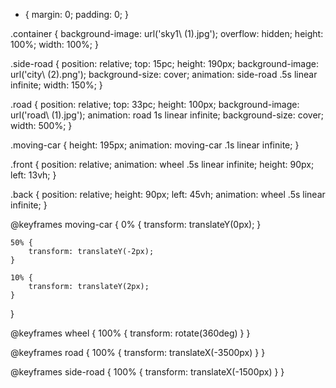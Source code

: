 * {
    margin: 0;
    padding: 0;
}

.container {
    background-image: url('sky1\ \(1\).jpg');
    overflow: hidden;
    height: 100%;
    width: 100%;
}

.side-road {
    position: relative;
    top: 15pc;
    height: 190px;
    background-image: url('city\ \(2\).png');
    background-size: cover;
    animation: side-road .5s linear infinite;
    width: 150%;
}

.road {
    position: relative;
    top: 33pc;
    height: 100px;
    background-image: url('road\ \(1\).jpg');
    animation: road 1s linear infinite;
    background-size: cover;
    width: 500%;
}

.moving-car {
    height: 195px;
    animation: moving-car .1s linear infinite;
}

.front {
    position: relative;
    animation: wheel .5s linear infinite;
    height: 90px;
    left: 13vh;
}

.back {
    position: relative;
    height: 90px;
    left: 45vh;
    animation: wheel .5s linear infinite;
}

@keyframes moving-car {
    0% {
        transform: translateY(0px);
    }

    50% {
        transform: translateY(-2px);
    }

    10% {
        transform: translateY(2px);
    }
}

@keyframes wheel {
    100% {
        transform: rotate(360deg)
    }
}

@keyframes road {
    100% {
        transform: translateX(-3500px)
    }
}

@keyframes side-road {
    100% {
        transform: translateX(-1500px)
    }
}
